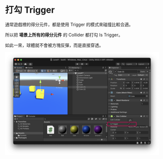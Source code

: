 # 打勾 Trigger
通常遊戲裡的得分元件，都是使用 Trigger 的模式來碰撞比較合適。

所以把 **場景上所有的得分元件** 的 Collider 都打勾 Is Trigger。

如此一來，球體就不會被方塊反彈，而是直接穿透。

![check](./check.png)